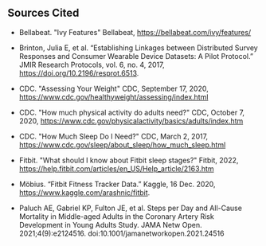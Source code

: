 ## Sources Cited
 * Bellabeat. "Ivy Features" Bellabeat, https://bellabeat.com/ivy/features/

 * Brinton, Julia E, et al. “Establishing Linkages between Distributed Survey Responses and Consumer Wearable Device Datasets: A Pilot Protocol.” JMIR Research Protocols, vol. 6, no. 4, 2017, https://doi.org/10.2196/resprot.6513.

 * CDC. "Assessing Your Weight" CDC, September 17, 2020, https://www.cdc.gov/healthyweight/assessing/index.html

 * CDC. "How much physical activity do adults need?" CDC, October 7, 2020, https://www.cdc.gov/physicalactivity/basics/adults/index.htm

 * CDC. "How Much Sleep Do I Need?" CDC, March 2, 2017, https://www.cdc.gov/sleep/about_sleep/how_much_sleep.html

 * Fitbit. "What should I know about Fitbit sleep stages?" Fitbit, 2022, https://help.fitbit.com/articles/en_US/Help_article/2163.htm

 * Möbius. “Fitbit Fitness Tracker Data.” Kaggle, 16 Dec. 2020, https://www.kaggle.com/arashnic/fitbit.

 * Paluch AE, Gabriel KP, Fulton JE, et al. Steps per Day and All-Cause Mortality in Middle-aged Adults in the Coronary Artery Risk Development in Young Adults Study. JAMA Netw Open. 2021;4(9):e2124516. doi:10.1001/jamanetworkopen.2021.24516 